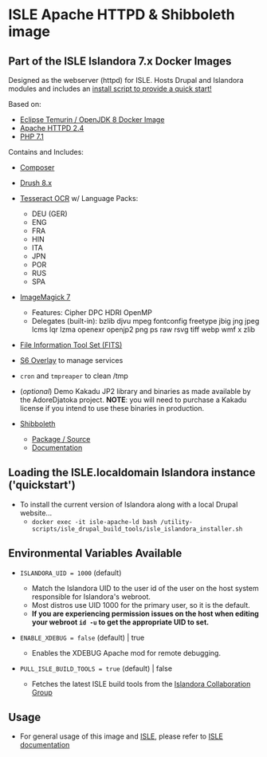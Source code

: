 # ISLE Apache HTTPD & Shibboleth image

## Part of the ISLE Islandora 7.x Docker Images

Designed as the webserver (httpd) for ISLE. Hosts Drupal and Islandora modules and includes an [install script to provide a quick start!](#loading-the-islelocaldomain-islandora-instance-quickstart)

Based on:  

* [Eclipse Temurin / OpenJDK 8 Docker Image](https://hub.docker.com/_/eclipse-temurin)
* [Apache HTTPD 2.4](https://httpd.apache.org/)
* [PHP 7.1](https://www.php.net/)

Contains and Includes:

* [Composer](https://getcomposer.org)

* [Drush 8.x](https://www.drush.org/)

* [Tesseract OCR](https://github.com/tesseract-ocr) w/ Language Packs:
  * DEU (GER)
  * ENG
  * FRA
  * HIN
  * ITA
  * JPN
  * POR
  * RUS
  * SPA

* [ImageMagick 7](https://www.imagemagick.org/)
  * Features: Cipher DPC HDRI OpenMP
  * Delegates (built-in): bzlib djvu mpeg fontconfig freetype jbig jng jpeg lcms lqr lzma openexr openjp2 png ps raw rsvg tiff webp wmf x zlib

* [File Information Tool Set (FITS)](https://projects.iq.harvard.edu/fits/home)

* [S6 Overlay](https://github.com/just-containers/s6-overlay) to manage services  

* `cron` and `tmpreaper` to clean /tmp

* (_optional_) Demo Kakadu JP2 library and binaries as made available by the AdoreDjatoka project. **NOTE**: you will need to purchase a Kakadu license if you intend to use these binaries in production.

* [Shibboleth](https://www.shibboleth.net/)
  * [Package / Source](https://pkg.switch.ch/switchaai/ubuntu/dists/focal/main/binary-all/misc/)
  * [Documentation](https://shibboleth.atlassian.net/wiki/spaces/CONCEPT/overview)

## Loading the ISLE.localdomain Islandora instance ('quickstart')

* To install the current version of Islandora along with a local Drupal website...
  * `docker exec -it isle-apache-ld bash /utility-scripts/isle_drupal_build_tools/isle_islandora_installer.sh`

## Environmental Variables Available

* `ISLANDORA_UID = 1000` (default)
  * Match the Islandora UID to the user id of the user on the host system responsible for Islandora's webroot.
  * Most distros use UID 1000 for the primary user, so it is the default.
  * **If you are experiencing permission issues on the host when editing your webroot `id -u` to get the appropriate UID to set.**

* `ENABLE_XDEBUG = false` (default) | true
  * Enables the XDEBUG Apache mod for remote debugging.

* `PULL_ISLE_BUILD_TOOLS = true` (default) | false
  * Fetches the latest ISLE build tools from the [Islandora Collaboration Group](https://github.com/Islandora-Collaboration-Group/isle_drupal_build_tools)

## Usage

* For general usage of this image and [ISLE](https://github.com/Islandora-Collaboration-Group/ISLE), please refer to [ISLE documentation](https://islandora-collaboration-group.github.io/ISLE/)